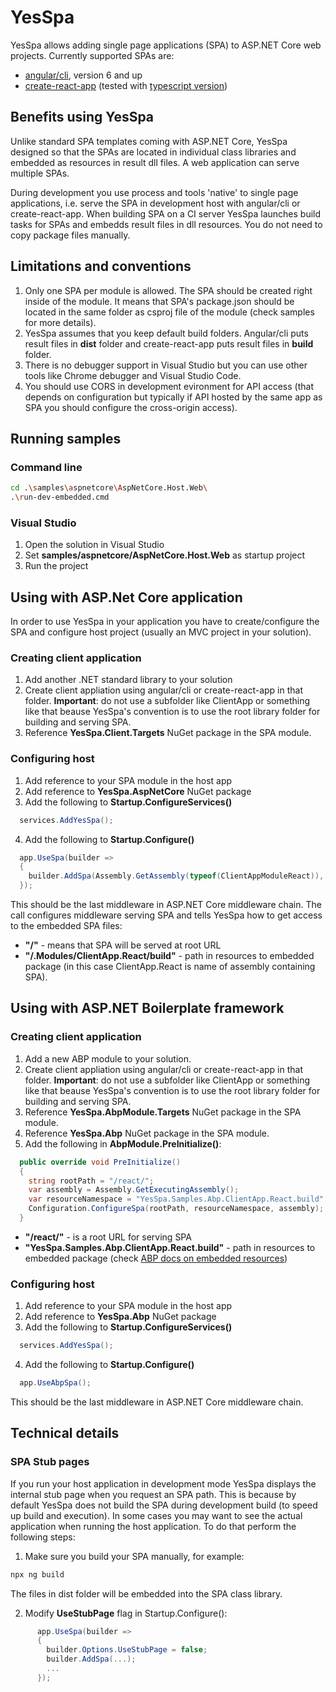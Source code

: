 # YesSpa

YesSpa allows adding single page applications (SPA) to ASP.NET Core web projects. Currently supported SPAs are:
- [angular/cli](https://cli.angular.io/), version 6 and up
- [create-react-app](https://github.com/facebook/create-react-app) (tested with [typescript version](https://github.com/wmonk/create-react-app-typescript))

## Benefits using YesSpa

Unlike standard SPA templates coming with ASP.NET Core, YesSpa designed so that the SPAs are located in individual class libraries and embedded as resources in result dll files. A web application can serve multiple SPAs.

During  development you use process and tools 'native' to single page applications, i.e. serve the SPA in development host with angular/cli or create-react-app. When building SPA on a CI server YesSpa launches build tasks for SPAs and embedds result files in dll resources. You do not need to copy package files manually.

## Limitations and conventions

1. Only one SPA per module is allowed. The SPA should be created right inside of the module. It means that SPA's package.json should be located in the same folder as csproj file of the module (check samples for more details).
2. YesSpa assumes that you keep default build folders. Angular/cli puts result files in **dist** folder and create-react-app puts result files in **build** folder.
3. There is no debugger support in Visual Studio but you can use other tools like Chrome debugger and Visual Studio Code.
4. You should use CORS in development evironment for API access (that depends on configuration but typically if API hosted by the same app as SPA you should configure the cross-origin access).

## Running samples

### Command line
```bash
cd .\samples\aspnetcore\AspNetCore.Host.Web\
.\run-dev-embedded.cmd
```

### Visual Studio
1. Open the solution in Visual Studio
2. Set **samples/aspnetcore/AspNetCore.Host.Web** as startup project
3. Run the project

## Using with ASP.Net Core application

In order to use YesSpa in your application you have to create/configure the SPA and configure host project (usually an MVC project in your solution).

### Creating client application
1. Add another .NET standard library to your solution
2. Create client appliation using angular/cli or create-react-app in that folder. **Important**: do not use a subfolder like ClientApp or something like that beause YesSpa's convention is to use the root library folder for building and serving SPA.
3. Reference **YesSpa.Client.Targets** NuGet package in the SPA module.

### Configuring host
1. Add reference to your SPA module in the host app
2. Add reference to **YesSpa.AspNetCore** NuGet package
3. Add the following to **Startup.ConfigureServices()**

```csharp
  services.AddYesSpa();
```
4. Add the following to **Startup.Configure()**
```csharp
  app.UseSpa(builder =>
  {
    builder.AddSpa(Assembly.GetAssembly(typeof(ClientAppModuleReact)), "/", "/.Modules/ClientApp.React/build");
  });
```
This should be the last middleware in ASP.NET Core middleware chain.
The call configures middleware serving SPA and tells YesSpa how to get access to the embedded SPA files:
* **"/"** - means that SPA will be served at root URL
* **"/.Modules/ClientApp.React/build"** - path in resources to embedded package (in this case ClientApp.React is name of assembly containing SPA).

## Using with ASP.NET Boilerplate framework

### Creating client application
1. Add a new ABP module to your solution.
2. Create client appliation using angular/cli or create-react-app in that folder. **Important**: do not use a subfolder like ClientApp or something like that beause YesSpa's convention is to use the root library folder for building and serving SPA.
3. Reference **YesSpa.AbpModule.Targets** NuGet package in the SPA module.
4. Reference **YesSpa.Abp** NuGet package in the SPA module.
5. Add the following in **AbpModule.PreInitialize()**:
```csharp
  public override void PreInitialize()
  {
    string rootPath = "/react/";
    var assembly = Assembly.GetExecutingAssembly();
    var resourceNamespace = "YesSpa.Samples.Abp.ClientApp.React.build";
    Configuration.ConfigureSpa(rootPath, resourceNamespace, assembly);
  }
```
* **"/react/"** - is a root URL for serving SPA
* **"YesSpa.Samples.Abp.ClientApp.React.build"** - path in resources to embedded package (check [ABP docs on embedded resources](https://www.aspnetboilerplate.com/Pages/Documents/Embedded-Resource-Files))

### Configuring host
1. Add reference to your SPA module in the host app
2. Add reference to **YesSpa.Abp** NuGet package
3. Add the following to **Startup.ConfigureServices()**

```csharp
  services.AddYesSpa();
```
4. Add the following to **Startup.Configure()**
```csharp
  app.UseAbpSpa();
```
This should be the last middleware in ASP.NET Core middleware chain.

## Technical details

### SPA Stub pages

If you run your host application in development mode YesSpa displays the internal
stub page when you request an SPA path. This is because by default YesSpa does not
build the SPA during development build (to speed up build and execution). In some cases
you may want to see the actual application when running the host application.
To do that perform the following steps:

1. Make sure you build your SPA manually, for example:
```bash
npx ng build
```
The files in dist folder will be embedded into the SPA class library.

2. Modify **UseStubPage** flag in Startup.Configure():
```csharp
      app.UseSpa(builder =>
      {
        builder.Options.UseStubPage = false;
        builder.AddSpa(...);
        ...
      });
```

